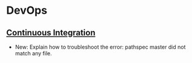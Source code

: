 # DevOps

## [Continuous Integration](ci.md)

* New: Explain how to troubleshoot the error: pathspec master did not match any file.

